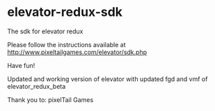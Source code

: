 # elevator-redux-sdk
The sdk for elevator redux

Please follow the instructions available at
http://www.pixeltailgames.com/elevator/sdk.php

Have fun!

Updated and working version of elevator with updated fgd and vmf
of elevator_redux_beta

Thank you to:
pixelTail Games

